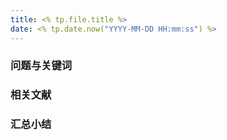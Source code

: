```yaml
---
title: <% tp.file.title %>
date: <% tp.date.now("YYYY-MM-DD HH:mm:ss") %>
---
```


### 问题与关键词
<!-- 一定要把问题描述清楚，提取其中的关键词，用关键词去搜索相关资料。-->


### 相关文献
<!-- 针对一个问题，可以在 zotero 中建一个文件夹，把搜索到的文献都放进去。-->


### 汇总小结
<!-- 尝试根据搜索到的资料对问题做出回答，并概括相关研究的情况。-->

